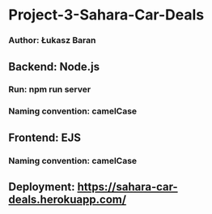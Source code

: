 # Project-3-Sahara-Car-Deals

### Author: Łukasz Baran

## Backend: Node.js

### Run: npm run server

### Naming convention: camelCase

## Frontend: EJS

### Naming convention: camelCase

## Deployment: https://sahara-car-deals.herokuapp.com/
